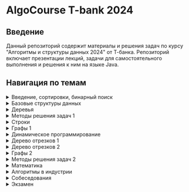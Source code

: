 # AlgoCourse T-bank 2024

## Введение
Данный репозиторий содержит материалы и решения задач по курсу "Алгоритмы и структуры данных 2024" от Т-банка. Репозиторий включает презентации лекций, задачи для самостоятельного выполнения и решения к ним на языке Java. 

## Навигация по темам
<details>
  <summary>Введение, сортировки, бинарный поиск</summary>
  <ul>
    <li><a href="./presentations/17_02_2024.pptx">Презентация</a></li>
    <li><a href="./homework/hw1/tasks.md">Задачи для самостоятельного решения</a></li>
  </ul>
</details>

<details>
  <summary>Базовые структуры данных</summary>
  <ul>
    <li><a href="./presentations/24_02_2024.pptx">Презентация</a></li>
    <li><a href="./homework/hw2/tasks.md">Задачи для самостоятельного решения</a></li>
    <li><a href="./homework/hw2/solutions/">Решения задач</a></li>
  </ul>
</details>

<details>
  <summary>Деревья</summary>
  <ul>
    <li><a href="./presentations/02_03_2024.pptx">Презентация</a></li>
    <li><a href="./homework/hw3/tasks.md">Задачи для самостоятельного решения</a></li>
    <li><a href="./homework/hw3/solutions/">Решения задач</a></li>
  </ul>
</details>

<details>
  <summary>Методы решения задач 1</summary>
  <ul>
    <li><a href="./presentations/09_03_2024.pptx">Презентация</a></li>
    <li><a href="./homework/hw4/tasks.md">Задачи для самостоятельного решения</a></li>
    <li><a href="./homework/hw4/solutions/">Решения задач</a></li>
  </ul>
</details>

<details>
  <summary>Строки</summary>
  <ul>
    <li><a href="./presentations/16_03_2024.pptx">Презентация</a></li>
    <li><a href="./homework/hw5/tasks.md">Задачи для самостоятельного решения</a></li>
    <li><a href="./homework/hw5/solutions/">Решения задач</a></li>
  </ul>
</details>

<details>
  <summary>Графы 1</summary>
  <ul>
    <li><a href="./presentations/23_03_2024.pptx">Презентация</a></li>
    <li><a href="./homework/hw6/tasks.md">Задачи для самостоятельного решения</a></li>
    <li><a href="./homework/hw6/solutions/">Решения задач</a></li>
  </ul>
</details>

<details>
  <summary>Динамическое программирование</summary>
  <ul>
    <li><a href="./presentations/30_03_2024.pptx">Презентация</a></li>
    <li><a href="./homework/hw7/tasks.md">Задачи для самостоятельного решения</a></li>
    <li><a href="./homework/hw7/solutions/">Решения задач</a></li>
  </ul>
</details>

<details>
  <summary>Дерево отрезков 1</summary>
  <ul>
    <li><a href="./presentations/06_04_2024.pptx">Презентация</a></li>
    <li><a href="./homework/hw8/tasks.md">Задачи для самостоятельного решения</a></li>
    <li><a href="./homework/hw8/solutions/">Решения задач</a></li>
  </ul>
</details>

<details>
  <summary>Дерево отрезков 2</summary>
  <ul>
    <li><a href="./presentations/13_04_2024.pptx">Презентация</a></li>
    <li><a href="./homework/hw9/tasks.md">Задачи для самостоятельного решения</a></li>
    <li><a href="./homework/hw9/solutions/">Решения задач</a></li>
  </ul>
</details>

<details>
  <summary>Графы 2</summary>
  <ul>
    <li><a href="./presentations/20_04_2024.pptx">Презентация</a></li>
    <li><a href="./homework/hw10/tasks.md">Задачи для самостоятельного решения</a></li>
    <li><a href="./homework/hw10/solutions/">Решения задач</a></li>
  </ul>
</details>

<details>
  <summary>Методы решения задач 2</summary>
  <ul>
    <li><a href="./presentations/27_04_2024.pptx">Презентация</a></li>
    <li><a href="./homework/hw11/tasks.md">Задачи для самостоятельного решения</a></li>
    <li><a href="./homework/hw11/solutions/">Решения задач</a></li>
  </ul>
</details>

<details>
  <summary>Математика</summary>
  <ul>
    <li><a href="./presentations/09_05_2024.pptx">Презентация</a></li>
    <li><a href="./homework/hw12/tasks.md">Задачи для самостоятельного решения</a></li>
    <li><a href="./homework/hw12/solutions/">Решения задач</a></li>
  </ul>
</details>

<details>
  <summary>Алгоритмы в индустрии</summary>
  <ul>
    <li><a href="./presentations/11_05_2024.pptx">Презентация</a></li>
    <li><a href="./homework/hw13/tasks.md">Задачи для самостоятельного решения</a></li>
    <li><a href="./homework/hw13/solutions/">Решения задач</a></li>
  </ul>
</details>

<details>
  <summary>Собеседования</summary>
  <ul>
    <li><a href="./presentations/18_05_2024.pptx">Презентация</a></li>
    <li><a href="./homework/hw14/tasks.md">Задачи для самостоятельного решения</a></li>
    <li><a href="./homework/hw14/solutions/">Решения задач</a></li>
  </ul>
</details>

<details>
  <summary>Экзамен</summary>
  <ul>
    <li><a href="./presentations/21_05_2024.pptx">Презентация</a></li>
    <li><a href="./homework/hw15/tasks.md">Задачи для самостоятельного решения</a></li>
    <li><a href="./homework/hw15/solutions/">Решения задач</a></li>
  </ul>
</details>
